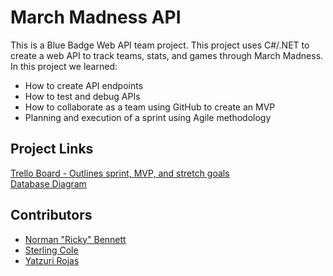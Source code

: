 # March Madness API

This is a Blue Badge Web API team project. This project uses C#/.NET to create
a web API to track teams, stats, and games through March Madness. In this
project we learned:

* How to create API endpoints
* How to test and debug APIs
* How to collaborate as a team using GitHub to create an MVP
* Planning and execution of a sprint using Agile methodology

## Project Links

[Trello Board - Outlines sprint, MVP, and stretch goals](https://trello.com/b/HdoS2YrE/marchmadnessapi)  
[Database Diagram](https://dbdiagram.io/d/6042461afcdcb6230b22c920)

## Contributors

* [Norman "Ricky" Bennett](https://www.linkedin.com/in/norman-ricky-bennett/)
* [Sterling Cole](https://www.linkedin.com/in/sterling-cole-087381207/)
* [Yatzuri Rojas](https://www.linkedin.com/in/yatzuri-rojas-49939b209/)

